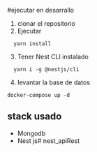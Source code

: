 
#ejecutar en desarrallo 

1. clonar el repositorio
2. Ejecutar 
```
  yarn install

```

3. Tener Nest CLI instalado 
```
  yarn i -g @nestjs/cli

```

4. levantar la base de datos

```
docker-compose up -d

```

## stack usado
* Mongodb
* Nest js#   n e s t _ a p i R e s t  
 